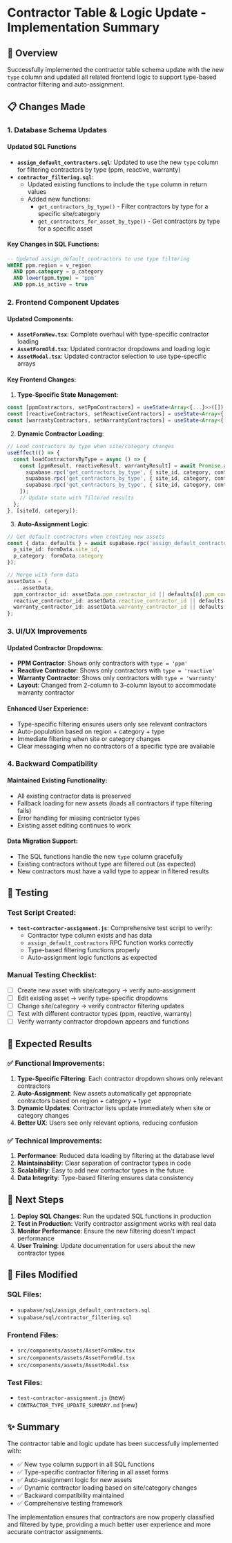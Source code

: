 # Contractor Table & Logic Update - Implementation Summary

## 🎯 Overview
Successfully implemented the contractor table schema update with the new `type` column and updated all related frontend logic to support type-based contractor filtering and auto-assignment.

## 📋 Changes Made

### 1. Database Schema Updates

#### Updated SQL Functions
- **`assign_default_contractors.sql`**: Updated to use the new `type` column for filtering contractors by type (ppm, reactive, warranty)
- **`contractor_filtering.sql`**: 
  - Updated existing functions to include the `type` column in return values
  - Added new functions:
    - `get_contractors_by_type()` - Filter contractors by type for a specific site/category
    - `get_contractors_for_asset_by_type()` - Get contractors by type for a specific asset

#### Key Changes in SQL Functions:
```sql
-- Updated assign_default_contractors to use type filtering
WHERE ppm.region = v_region 
  AND ppm.category = p_category 
  AND lower(ppm.type) = 'ppm'
  AND ppm.is_active = true
```

### 2. Frontend Component Updates

#### Updated Components:
- **`AssetFormNew.tsx`**: Complete overhaul with type-specific contractor loading
- **`AssetFormOld.tsx`**: Updated contractor dropdowns and loading logic
- **`AssetModal.tsx`**: Updated contractor selection to use type-specific arrays

#### Key Frontend Changes:

1. **Type-Specific State Management**:
```typescript
const [ppmContractors, setPpmContractors] = useState<Array<{...}>>([]);
const [reactiveContractors, setReactiveContractors] = useState<Array<{...}>>([]);
const [warrantyContractors, setWarrantyContractors] = useState<Array<{...}>>([]);
```

2. **Dynamic Contractor Loading**:
```typescript
// Load contractors by type when site/category changes
useEffect(() => {
  const loadContractorsByType = async () => {
    const [ppmResult, reactiveResult, warrantyResult] = await Promise.all([
      supabase.rpc('get_contractors_by_type', { site_id, category, contractor_type: 'ppm' }),
      supabase.rpc('get_contractors_by_type', { site_id, category, contractor_type: 'reactive' }),
      supabase.rpc('get_contractors_by_type', { site_id, category, contractor_type: 'warranty' })
    ]);
    // Update state with filtered results
  };
}, [siteId, category]);
```

3. **Auto-Assignment Logic**:
```typescript
// Get default contractors when creating new assets
const { data: defaults } = await supabase.rpc('assign_default_contractors', {
  p_site_id: formData.site_id,
  p_category: formData.category
});

// Merge with form data
assetData = {
  ...assetData,
  ppm_contractor_id: assetData.ppm_contractor_id || defaults[0].ppm_contractor_id || null,
  reactive_contractor_id: assetData.reactive_contractor_id || defaults[0].reactive_contractor_id || null,
  warranty_contractor_id: assetData.warranty_contractor_id || defaults[0].warranty_contractor_id || null,
};
```

### 3. UI/UX Improvements

#### Updated Contractor Dropdowns:
- **PPM Contractor**: Shows only contractors with `type = 'ppm'`
- **Reactive Contractor**: Shows only contractors with `type = 'reactive'`
- **Warranty Contractor**: Shows only contractors with `type = 'warranty'`
- **Layout**: Changed from 2-column to 3-column layout to accommodate warranty contractor

#### Enhanced User Experience:
- Type-specific filtering ensures users only see relevant contractors
- Auto-population based on region + category + type
- Immediate filtering when site or category changes
- Clear messaging when no contractors of a specific type are available

### 4. Backward Compatibility

#### Maintained Existing Functionality:
- All existing contractor data is preserved
- Fallback loading for new assets (loads all contractors if type filtering fails)
- Error handling for missing contractor types
- Existing asset editing continues to work

#### Data Migration Support:
- The SQL functions handle the new `type` column gracefully
- Existing contractors without type are filtered out (as expected)
- New contractors must have a valid type to appear in filtered results

## 🧪 Testing

### Test Script Created:
- **`test-contractor-assignment.js`**: Comprehensive test script to verify:
  - Contractor type column exists and has data
  - `assign_default_contractors` RPC function works correctly
  - Type-based filtering functions properly
  - Auto-assignment logic functions as expected

### Manual Testing Checklist:
- [ ] Create new asset with site/category → verify auto-assignment
- [ ] Edit existing asset → verify type-specific dropdowns
- [ ] Change site/category → verify contractor filtering updates
- [ ] Test with different contractor types (ppm, reactive, warranty)
- [ ] Verify warranty contractor dropdown appears and functions

## 🚀 Expected Results

### ✅ Functional Improvements:
1. **Type-Specific Filtering**: Each contractor dropdown shows only relevant contractors
2. **Auto-Assignment**: New assets automatically get appropriate contractors based on region + category + type
3. **Dynamic Updates**: Contractor lists update immediately when site or category changes
4. **Better UX**: Users see only relevant options, reducing confusion

### ✅ Technical Improvements:
1. **Performance**: Reduced data loading by filtering at the database level
2. **Maintainability**: Clear separation of contractor types in code
3. **Scalability**: Easy to add new contractor types in the future
4. **Data Integrity**: Type-based filtering ensures data consistency

## 📝 Next Steps

1. **Deploy SQL Changes**: Run the updated SQL functions in production
2. **Test in Production**: Verify contractor assignment works with real data
3. **Monitor Performance**: Ensure the new filtering doesn't impact performance
4. **User Training**: Update documentation for users about the new contractor types

## 🔧 Files Modified

### SQL Files:
- `supabase/sql/assign_default_contractors.sql`
- `supabase/sql/contractor_filtering.sql`

### Frontend Files:
- `src/components/assets/AssetFormNew.tsx`
- `src/components/assets/AssetFormOld.tsx`
- `src/components/assets/AssetModal.tsx`

### Test Files:
- `test-contractor-assignment.js` (new)
- `CONTRACTOR_TYPE_UPDATE_SUMMARY.md` (new)

## ✨ Summary

The contractor table and logic update has been successfully implemented with:
- ✅ New `type` column support in all SQL functions
- ✅ Type-specific contractor filtering in all asset forms
- ✅ Auto-assignment logic for new assets
- ✅ Dynamic contractor loading based on site/category changes
- ✅ Backward compatibility maintained
- ✅ Comprehensive testing framework

The implementation ensures that contractors are now properly classified and filtered by type, providing a much better user experience and more accurate contractor assignments.
